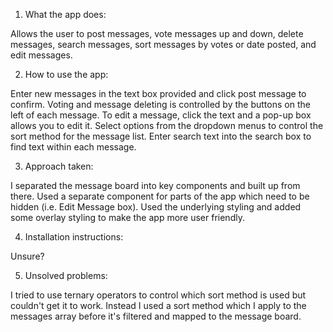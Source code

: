 1. What the app does:

Allows the user to post messages, vote messages up and down, delete messages, search messages, sort messages by votes or date posted, and edit messages.

2. How to use the app:

Enter new messages in the text box provided and click post message to confirm. Voting and message deleting is controlled by the buttons on the left of each message. To edit a message, click the text and a pop-up box allows you to edit it. Select options from the dropdown menus to control the sort method for the message list. Enter search text into the search box to find text within each message.

3. Approach taken:

I separated the message board into key components and built up from there. Used a separate component for parts of the app which need to be hidden (i.e. Edit Message box). Used the underlying styling and added some overlay styling to make the app more user friendly.

4. Installation instructions:

Unsure?

5. Unsolved problems:

I tried to use ternary operators to control which sort method is used but couldn't get it to work. Instead I used a sort method which I apply to the messages array before it's filtered and mapped to the message board.
